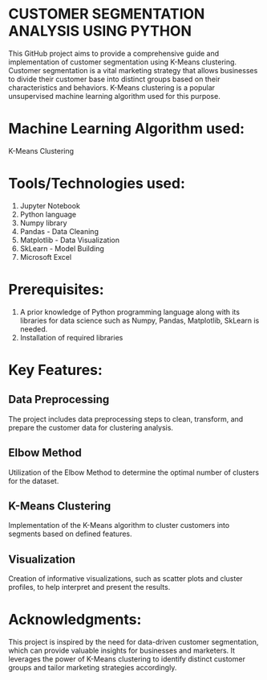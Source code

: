 # CUSTOMER SEGMENTATION ANALYSIS USING PYTHON
This GitHub project aims to provide a comprehensive guide and implementation of customer segmentation using K-Means clustering. Customer segmentation is a vital marketing strategy that allows businesses to divide their customer base into distinct groups based on their characteristics and behaviors. K-Means clustering is a popular unsupervised machine learning algorithm used for this purpose.

# Machine Learning Algorithm used:
K-Means Clustering

# Tools/Technologies used:
1. Jupyter Notebook
2. Python language
3. Numpy library
4. Pandas - Data Cleaning
5. Matplotlib - Data Visualization
6. SkLearn - Model Building
7. Microsoft Excel

# Prerequisites:
1. A prior knowledge of Python programming language along with its libraries for data science such as Numpy, Pandas, Matplotlib, SkLearn is needed.
2. Installation of required libraries

# Key Features:
## Data Preprocessing
The project includes data preprocessing steps to clean, transform, and prepare the customer data for clustering analysis.
## Elbow Method
Utilization of the Elbow Method to determine the optimal number of clusters for the dataset.
## K-Means Clustering
Implementation of the K-Means algorithm to cluster customers into segments based on defined features.
## Visualization
Creation of informative visualizations, such as scatter plots and cluster profiles, to help interpret and present the results.

# Acknowledgments:
This project is inspired by the need for data-driven customer segmentation, which can provide valuable insights for businesses and marketers. It leverages the power of K-Means clustering to identify distinct customer groups and tailor marketing strategies accordingly.
